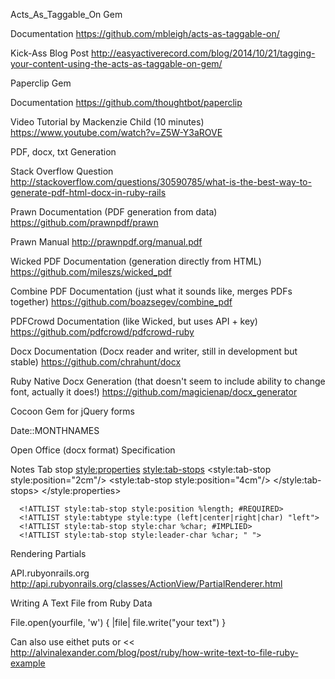 Acts_As_Taggable_On Gem

  Documentation
    https://github.com/mbleigh/acts-as-taggable-on/

  Kick-Ass Blog Post 
    http://easyactiverecord.com/blog/2014/10/21/tagging-your-content-using-the-acts-as-taggable-on-gem/

Paperclip Gem

  Documentation
    https://github.com/thoughtbot/paperclip
  
  Video Tutorial by Mackenzie Child (10 minutes)
    https://www.youtube.com/watch?v=Z5W-Y3aROVE    

PDF, docx, txt Generation

  Stack Overflow Question
    http://stackoverflow.com/questions/30590785/what-is-the-best-way-to-generate-pdf-html-docx-in-ruby-rails

  Prawn Documentation (PDF generation from data)
    https://github.com/prawnpdf/prawn

  Prawn Manual
    http://prawnpdf.org/manual.pdf

  Wicked PDF Documentation (generation directly from HTML)
    https://github.com/mileszs/wicked_pdf

  Combine PDF Documentation (just what it sounds like, merges PDFs together)
    https://github.com/boazsegev/combine_pdf

  PDFCrowd Documentation (like Wicked, but uses API + key)
    https://github.com/pdfcrowd/pdfcrowd-ruby

  Docx Documentation (Docx reader and writer, still in development but stable)
    https://github.com/chrahunt/docx

  Ruby Native Docx Generation (that doesn't seem to include ability to change font, actually it does!)
    https://github.com/magicienap/docx_generator

Cocoon Gem for jQuery forms 

Date::MONTHNAMES

Open Office (docx format)
  Specification

  Notes
    Tab stop 
      <style:properties>
      <style:tab-stops>
      <style:tab-stop style:position="2cm"/>
      <style:tab-stop style:position="4cm"/>
      </style:tab-stops>
      </style:properties>

      <!ATTLIST style:tab-stop style:position %length; #REQUIRED>
      <!ATTLIST style:tabtype style:type (left|center|right|char) "left">
      <!ATTLIST style:tab-stop style:char %char; #IMPLIED>
      <!ATTLIST style:tab-stop style:leader-char %char; " "> 

Rendering Partials

  API.rubyonrails.org
    http://api.rubyonrails.org/classes/ActionView/PartialRenderer.html

Writing A Text File from Ruby Data
  
  File.open(yourfile, 'w') { |file| file.write("your text") }

  Can also use eithet puts or << 
    http://alvinalexander.com/blog/post/ruby/how-write-text-to-file-ruby-example

